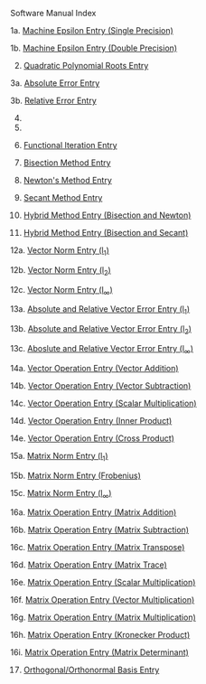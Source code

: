 Software Manual Index

1a. [Machine Epsilon Entry (Single Precision)](https://github.com/CamWeil/math4610/blob/master/softwaremanual/1amaceps.md)

1b. [Machine Epsilon Entry (Double Precision)](https://github.com/CamWeil/math4610/blob/master/softwaremanual/1bdmaceps.md)

2. [Quadratic Polynomial Roots Entry](https://github.com/CamWeil/math4610/edit/master/softwaremanual/2qproots.md)

3a. [Absolute Error Entry](https://github.com/CamWeil/math4610/edit/master/softwaremanual/3aabserr.md)

3b. [Relative Error Entry](https://github.com/CamWeil/math4610/edit/master/softwaremanual/3brelerr.md)

4.

5.

6. [Functional Iteration Entry](https://github.com/CamWeil/math4610/edit/master/softwaremanual/6funciter.md)

7. [Bisection Method Entry](https://github.com/CamWeil/math4610/edit/master/softwaremanual/7bisect.md)

8. [Newton's Method Entry](https://github.com/CamWeil/math4610/edit/master/softwaremanual/8newton.md)

9. [Secant Method Entry](https://github.com/CamWeil/math4610/edit/master/softwaremanual/9secant.md)

10. [Hybrid Method Entry (Bisection and Newton)](https://github.com/CamWeil/math4610/edit/master/softwaremanual/10hybridbn.md)

11. [Hybrid Method Entry (Bisection and Secant)](https://github.com/CamWeil/math4610/edit/master/softwaremanual/11hybridbs.md)

12a. [Vector Norm Entry (l<sub>1</sub>)](https://github.com/CamWeil/math4610/edit/master/softwaremanual/12avecnorml1.md)

12b. [Vector Norm Entry (l<sub>2</sub>)](https://github.com/CamWeil/math4610/edit/master/softwaremanual/12bvecnorml2.md)

12c. [Vector Norm Entry (l<sub>∞</sub>)](https://github.com/CamWeil/math4610/edit/master/softwaremanual/12cvecnormlinf.md)

13a. [Absolute and Relative Vector Error Entry (l<sub>1</sub>)](https://github.com/CamWeil/math4610/edit/master/softwaremanual/13avecerrl1.md)

13b. [Absolute and Relative Vector Error Entry (l<sub>2</sub>)](https://github.com/CamWeil/math4610/edit/master/softwaremanual/13bvecerrl2.md)

13c. [Aboslute and Relative Vector Error Entry (l<sub>∞</sub>)](https://github.com/CamWeil/math4610/edit/master/softwaremanual/13cvecerrlinf.md)

14a. [Vector Operation Entry (Vector Addition)](https://github.com/CamWeil/math4610/edit/master/softwaremanual/14avecopsadd.md)

14b. [Vector Operation Entry (Vector Subtraction)](https://github.com/CamWeil/math4610/edit/master/softwaremanual/14bvecopssub.md)

14c. [Vector Operation Entry (Scalar Multiplication)](https://github.com/CamWeil/math4610/edit/master/softwaremanual/14cvecopsmultsc.md)

14d. [Vector Operation Entry (Inner Product)](https://github.com/CamWeil/math4610/edit/master/softwaremanual/14dvecopsdot.md)

14e. [Vector Operation Entry (Cross Product)](https://github.com/CamWeil/math4610/edit/master/softwaremanual/14evecopscross.md)

15a. [Matrix Norm Entry (l<sub>1</sub>)](https://github.com/CamWeil/math4610/edit/master/softwaremanual/15amatnorml1.md)

15b. [Matrix Norm Entry (Frobenius)](https://github.com/CamWeil/math4610/edit/master/softwaremanual/15bmatnormfrob.md)

15c. [Matrix Norm Entry (l<sub>∞</sub>)](https://github.com/CamWeil/math4610/edit/master/softwaremanual/15cmatnormlinf.md)

16a. [Matrix Operation Entry (Matrix Addition)](https://github.com/CamWeil/math4610/edit/master/softwaremanual/16amatopsadd.md)

16b. [Matrix Operation Entry (Matrix Subtraction)](https://github.com/CamWeil/math4610/edit/master/softwaremanual/16bmatopssub.md)

16c. [Matrix Operation Entry (Matrix Transpose)](https://github.com/CamWeil/math4610/edit/master/softwaremanual/16cmatopstransp.md)

16d. [Matrix Operation Entry (Matrix Trace)](https://github.com/CamWeil/math4610/edit/master/softwaremanual/16dmatopstrace.md)

16e. [Matrix Operation Entry (Scalar Multiplication)](https://github.com/CamWeil/math4610/edit/master/softwaremanual/16ematopsmultsc.md)

16f. [Matrix Operation Entry (Vector Multiplication)](https://github.com/CamWeil/math4610/edit/master/softwaremanual/16fmatopsmultvec.md)

16g. [Matrix Operation Entry (Matrix Multiplication)](https://github.com/CamWeil/math4610/edit/master/softwaremanual/16gmatopsmultmat.md)

16h. [Matrix Operation Entry (Kronecker Product)](https://github.com/CamWeil/math4610/edit/master/softwaremanual/16hmatopskron.md)

16i. [Matrix Operation Entry (Matrix Determinant)](https://github.com/CamWeil/math4610/edit/master/softwaremanual/16imatopsdet.md)

17. [Orthogonal/Orthonormal Basis Entry](https://github.com/CamWeil/math4610/edit/master/softwaremanual/17orthbasis.md)

